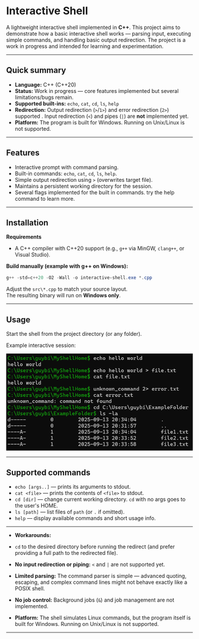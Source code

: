 # Interactive Shell

A lightweight interactive shell implemented in **C++**. This project aims to demonstrate how a basic interactive shell works — parsing input, executing simple commands, and handling basic output redirection. The project is a work in progress and intended for learning and experimentation.

---

## Quick summary
- **Language:** C++ (C++20)
- **Status:** Work in progress — core features implemented but several limitations/bugs remain.
- **Supported built-ins:** `echo`, `cat`, `cd`, `ls`, `help`
- **Redirection:** Output redirection (`>`/`1>`) and error redirection (`2>`) supported . Input redirection (`<`) and pipes (`|`) are **not** implemented yet.
- **Platform:** The program is built for Windows. Running on Unix/Linux is not supported.

---

## Features
- Interactive prompt with command parsing.
- Built-in commands: `echo`, `cat`, `cd`, `ls`, `help`.
- Simple output redirection using `>` (overwrites target file).
- Maintains a persistent working directory for the session.
- Several flags implemented for the built in commands. try the help command to learn more.

---

## Installation

**Requirements**
- A C++ compiler with C++20 support (e.g., `g++` via MinGW, `clang++`, or Visual Studio).


**Build manually (example with g++ on Windows):**

```powershell
g++ -std=c++20 -O2 -Wall -o interactive-shell.exe *.cpp
```

Adjust the `src\*.cpp` to match your source layout.  
The resulting binary will run on **Windows only**.

---

## Usage

Start the shell from the project directory (or any folder).

Example interactive session:

![Example interactive Session](./example_usage_screenshot.png)


---

## Supported commands

- `echo [args..]` — prints its arguments to stdout.
- `cat <file>` — prints the contents of `<file>` to stdout.
- `cd [dir]` — change current working directory. `cd` with no args goes to the user's HOME.
- `ls [path]` — list files of `path` (or `.` if omitted).
- `help` — display available commands and short usage info.

---

  - **Workarounds:**
  - `cd` to the desired directory before running the redirect (and prefer providing a full path to the redirected file).

- **No input redirection or piping:** `<` and `|` are not supported yet.
- **Limited parsing:** The command parser is simple — advanced quoting, escaping, and complex command lines might not behave exactly like a POSIX shell.
- **No job control:** Background jobs (`&`) and job management are not implemented.
- **Platform:**  The shell simulates Linux commands, but the program itself is built for Windows. Running on Unix/Linux is not supported.

---